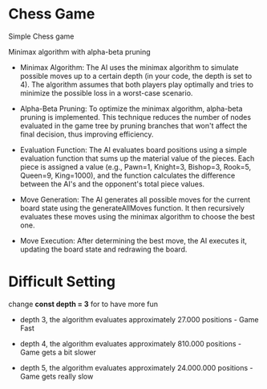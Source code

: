 # Chess Game

Simple Chess game 

Minimax algorithm with alpha-beta pruning

- Minimax Algorithm: The AI uses the minimax algorithm to simulate possible moves up to a certain depth (in your code, the depth is set to 4). The algorithm assumes that both players play optimally and tries to minimize the possible loss in a worst-case scenario.

- Alpha-Beta Pruning: To optimize the minimax algorithm, alpha-beta pruning is implemented. This technique reduces the number of nodes evaluated in the game tree by pruning branches that won't affect the final decision, thus improving efficiency.

- Evaluation Function: The AI evaluates board positions using a simple evaluation function that sums up the material value of the pieces. Each piece is assigned a value (e.g., Pawn=1, Knight=3, Bishop=3, Rook=5, Queen=9, King=1000), and the function calculates the difference between the AI's and the opponent's total piece values.

- Move Generation: The AI generates all possible moves for the current board state using the generateAllMoves function. It then recursively evaluates these moves using the minimax algorithm to choose the best one.

- Move Execution: After determining the best move, the AI executes it, updating the board state and redrawing the board.




# Difficult Setting

change  **const depth = 3** for to have more fun

- depth 3, the algorithm evaluates approximately 27.000 positions - Game Fast

- depth 4, the algorithm evaluates approximately 810.000 positions - Game gets a bit slower

- depth 5, the algorithm evaluates approximately 24.000.000 positions - Game gets really slow
